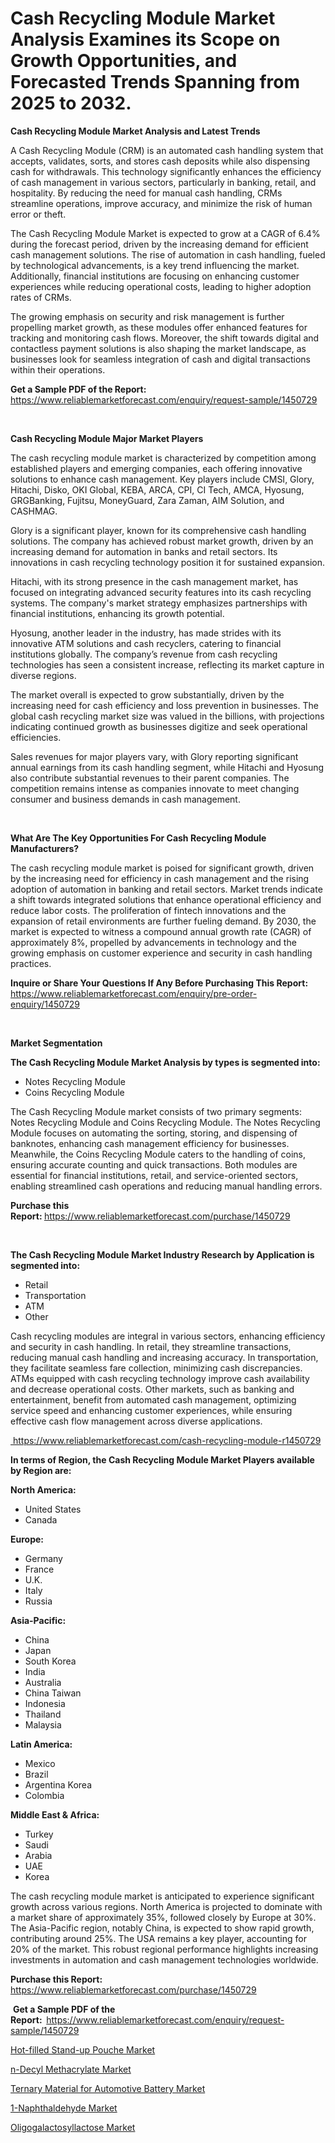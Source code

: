 <p><h1>Cash Recycling Module Market Analysis Examines its Scope on Growth Opportunities, and Forecasted Trends Spanning from 2025 to 2032.</h1></p><p><strong>Cash Recycling Module Market Analysis and Latest Trends</strong></p>
<p><p>A Cash Recycling Module (CRM) is an automated cash handling system that accepts, validates, sorts, and stores cash deposits while also dispensing cash for withdrawals. This technology significantly enhances the efficiency of cash management in various sectors, particularly in banking, retail, and hospitality. By reducing the need for manual cash handling, CRMs streamline operations, improve accuracy, and minimize the risk of human error or theft.</p><p>The Cash Recycling Module Market is expected to grow at a CAGR of 6.4% during the forecast period, driven by the increasing demand for efficient cash management solutions. The rise of automation in cash handling, fueled by technological advancements, is a key trend influencing the market. Additionally, financial institutions are focusing on enhancing customer experiences while reducing operational costs, leading to higher adoption rates of CRMs. </p><p>The growing emphasis on security and risk management is further propelling market growth, as these modules offer enhanced features for tracking and monitoring cash flows. Moreover, the shift towards digital and contactless payment solutions is also shaping the market landscape, as businesses look for seamless integration of cash and digital transactions within their operations.</p></p>
<p><strong>Get a Sample PDF of the Report:&nbsp;</strong> <a href="https://www.reliablemarketforecast.com/enquiry/request-sample/1450729?utm_campaign=2011&utm_medium=2&utm_source=Github&utm_content=ia&utm_term=28022025&utm_id=cash-recycling-module">https://www.reliablemarketforecast.com/enquiry/request-sample/1450729</a></p>
<p>&nbsp;</p>
<p><strong>Cash Recycling Module Major Market Players</strong></p>
<p><p>The cash recycling module market is characterized by competition among established players and emerging companies, each offering innovative solutions to enhance cash management. Key players include CMSI, Glory, Hitachi, Disko, OKI Global, KEBA, ARCA, CPI, CI Tech, AMCA, Hyosung, GRGBanking, Fujitsu, MoneyGuard, Zara Zaman, AIM Solution, and CASHMAG.</p><p>Glory is a significant player, known for its comprehensive cash handling solutions. The company has achieved robust market growth, driven by an increasing demand for automation in banks and retail sectors. Its innovations in cash recycling technology position it for sustained expansion.</p><p>Hitachi, with its strong presence in the cash management market, has focused on integrating advanced security features into its cash recycling systems. The company's market strategy emphasizes partnerships with financial institutions, enhancing its growth potential. </p><p>Hyosung, another leader in the industry, has made strides with its innovative ATM solutions and cash recyclers, catering to financial institutions globally. The company’s revenue from cash recycling technologies has seen a consistent increase, reflecting its market capture in diverse regions.</p><p>The market overall is expected to grow substantially, driven by the increasing need for cash efficiency and loss prevention in businesses. The global cash recycling market size was valued in the billions, with projections indicating continued growth as businesses digitize and seek operational efficiencies.</p><p>Sales revenues for major players vary, with Glory reporting significant annual earnings from its cash handling segment, while Hitachi and Hyosung also contribute substantial revenues to their parent companies. The competition remains intense as companies innovate to meet changing consumer and business demands in cash management.</p></p>
<p>&nbsp;</p>
<p><strong>What Are The Key Opportunities For Cash Recycling Module Manufacturers?</strong></p>
<p><p>The cash recycling module market is poised for significant growth, driven by the increasing need for efficiency in cash management and the rising adoption of automation in banking and retail sectors. Market trends indicate a shift towards integrated solutions that enhance operational efficiency and reduce labor costs. The proliferation of fintech innovations and the expansion of retail environments are further fueling demand. By 2030, the market is expected to witness a compound annual growth rate (CAGR) of approximately 8%, propelled by advancements in technology and the growing emphasis on customer experience and security in cash handling practices.</p></p>
<p><strong>Inquire or Share Your Questions If Any Before Purchasing This Report:</strong> <a href="https://www.reliablemarketforecast.com/enquiry/pre-order-enquiry/1450729?utm_campaign=2011&utm_medium=2&utm_source=Github&utm_content=ia&utm_term=28022025&utm_id=cash-recycling-module">https://www.reliablemarketforecast.com/enquiry/pre-order-enquiry/1450729</a></p>
<p>&nbsp;</p>
<p><strong>Market Segmentation</strong></p>
<p><strong>The Cash Recycling Module Market Analysis by types is segmented into:</strong></p>
<p><ul><li>Notes Recycling Module</li><li>Coins Recycling Module</li></ul></p>
<p><p>The Cash Recycling Module market consists of two primary segments: Notes Recycling Module and Coins Recycling Module. The Notes Recycling Module focuses on automating the sorting, storing, and dispensing of banknotes, enhancing cash management efficiency for businesses. Meanwhile, the Coins Recycling Module caters to the handling of coins, ensuring accurate counting and quick transactions. Both modules are essential for financial institutions, retail, and service-oriented sectors, enabling streamlined cash operations and reducing manual handling errors.</p></p>
<p><strong>Purchase this Report:&nbsp;</strong><a href="https://www.reliablemarketforecast.com/purchase/1450729?utm_campaign=2011&utm_medium=2&utm_source=Github&utm_content=ia&utm_term=28022025&utm_id=cash-recycling-module">https://www.reliablemarketforecast.com/purchase/1450729</a></p>
<p>&nbsp;</p>
<p><strong>The Cash Recycling Module Market Industry Research by Application is segmented into:</strong></p>
<p><ul><li>Retail</li><li>Transportation</li><li>ATM</li><li>Other</li></ul></p>
<p><p>Cash recycling modules are integral in various sectors, enhancing efficiency and security in cash handling. In retail, they streamline transactions, reducing manual cash handling and increasing accuracy. In transportation, they facilitate seamless fare collection, minimizing cash discrepancies. ATMs equipped with cash recycling technology improve cash availability and decrease operational costs. Other markets, such as banking and entertainment, benefit from automated cash management, optimizing service speed and enhancing customer experiences, while ensuring effective cash flow management across diverse applications.</p></p>
<p><a href="https://www.reliablemarketforecast.com/cash-recycling-module-r1450729?utm_campaign=2011&utm_medium=2&utm_source=Github&utm_content=ia&utm_term=28022025&utm_id=cash-recycling-module">&nbsp;https://www.reliablemarketforecast.com/cash-recycling-module-r1450729</a></p>
<p><strong>In terms of Region, the Cash Recycling Module Market Players available by Region are:</strong></p>
<p>
    <p> <strong> North America: </strong>
        <ul>
            <li>United States</li>
            <li>Canada</li>
        </ul>
        </p> 
    <p> <strong> Europe: </strong>
        <ul>
            <li>Germany</li>
            <li>France</li>
            <li>U.K.</li>
            <li>Italy</li>
            <li>Russia</li>
        </ul>
        </p> 
    <p> <strong> Asia-Pacific: </strong>
        <ul>
            <li>China</li>
            <li>Japan</li>
            <li>South Korea</li>
            <li>India</li>
            <li>Australia</li>
            <li>China Taiwan</li>
            <li>Indonesia</li>
            <li>Thailand</li>
            <li>Malaysia</li>
        </ul>
        </p> 
    <p> <strong> Latin America: </strong>
        <ul>
            <li>Mexico</li>
            <li>Brazil</li>
            <li>Argentina Korea</li>
            <li>Colombia</li>
        </ul>
        </p> 
    <p> <strong> Middle East & Africa: </strong>
        <ul>
            <li>Turkey</li>
            <li>Saudi</li>
            <li>Arabia</li>
            <li>UAE</li>
            <li>Korea</li>
        </ul>
    </p>
    </p>
<p><p>The cash recycling module market is anticipated to experience significant growth across various regions. North America is projected to dominate with a market share of approximately 35%, followed closely by Europe at 30%. The Asia-Pacific region, notably China, is expected to show rapid growth, contributing around 25%. The USA remains a key player, accounting for 20% of the market. This robust regional performance highlights increasing investments in automation and cash management technologies worldwide.</p></p>
<p><strong>Purchase this Report: </strong><a href="https://www.reliablemarketforecast.com/purchase/1450729?utm_campaign=2011&utm_medium=2&utm_source=Github&utm_content=ia&utm_term=28022025&utm_id=cash-recycling-module">https://www.reliablemarketforecast.com/purchase/1450729</a></p>
<p>&nbsp;<strong>Get a Sample PDF of the Report:&nbsp;&nbsp;</strong><a href="https://www.reliablemarketforecast.com/enquiry/request-sample/1450729?utm_campaign=2011&utm_medium=2&utm_source=Github&utm_content=ia&utm_term=28022025&utm_id=cash-recycling-module">https://www.reliablemarketforecast.com/enquiry/request-sample/1450729</a></p>
<p><strong></strong></p>
<p><p><a href="https://github.com/JosephineMcguire65/Market-Research-Report-List-1/blob/main/hot-filled-stand-up-pouche-market.md?utm_campaign=2011&utm_medium=2&utm_source=Github&utm_content=ia&utm_term=28022025&utm_id=cash-recycling-module">Hot-filled Stand-up Pouche Market</a></p><p><a href="https://github.com/norbeludie83/Market-Research-Report-List-1/blob/main/n-decyl-methacrylate-market.md?utm_campaign=2011&utm_medium=2&utm_source=Github&utm_content=ia&utm_term=28022025&utm_id=cash-recycling-module">n-Decyl Methacrylate Market</a></p><p><a href="https://github.com/YashRP12/Market-Research-Report-List-7/blob/main/ternary-material-for-automotive-battery-market.md?utm_campaign=2011&utm_medium=2&utm_source=Github&utm_content=ia&utm_term=28022025&utm_id=cash-recycling-module">Ternary Material for Automotive Battery Market</a></p><p><a href="https://github.com/shirleenfraker87/Market-Research-Report-List-1/blob/main/1-naphthaldehyde-market.md?utm_campaign=2011&utm_medium=2&utm_source=Github&utm_content=ia&utm_term=28022025&utm_id=cash-recycling-module">1-Naphthaldehyde Market</a></p><p><a href="https://github.com/jerhoskinson197676/Market-Research-Report-List-1/blob/main/oligogalactosyllactose-market.md?utm_campaign=2011&utm_medium=2&utm_source=Github&utm_content=ia&utm_term=28022025&utm_id=cash-recycling-module">Oligogalactosyllactose Market</a></p></p>